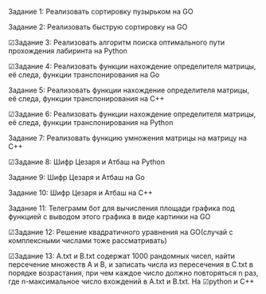 Задание 1:
Реализовать сортировку пузырьком на GO

Задание 2:
Реализовать быструю сортировку на GO

☑Задание 3:
Реализовать алгоритм поиска оптимального пути прохождения лабиринта на Python

☑Задание 4:
Реализовать функции нахождение определителя матрицы, её следа, функции транспонирования на Go

Задание 5:
Реализовать функции нахождение определителя матрицы, её следа, функции транспонирования на C++

☑Задание 6:
Реализовать функции нахождение определителя матрицы, её следа, функции транспонирования на Python

Задание 7:
Реализовать функцию умножения матрицы на матрицу на C++

☑Задание 8:
Шифр Цезаря и Атбаш на Python

Задание 9:
Шифр Цезаря и Атбаш на Go

Задание 10:
Шифр Цезаря и Атбаш на C++

Задание 11:
Телеграмм бот для вычисления площади графика под функцией с выводом этого графика в виде картинки на GO

☑Задание 12:
Решение квадратичного уравнения на GO(случай с комплексными числами тоже рассматривать)

☑Задание 13:
A.txt и B.txt содержат 1000 рандомных чисел, найти персечение множеств A и B, и записать числа из пересечения в C.txt в порядке возрастания, при чем каждое число должно повторяться n раз, где n-максимальное число вхождений в A.txt и B.txt. На ☑python и C++
